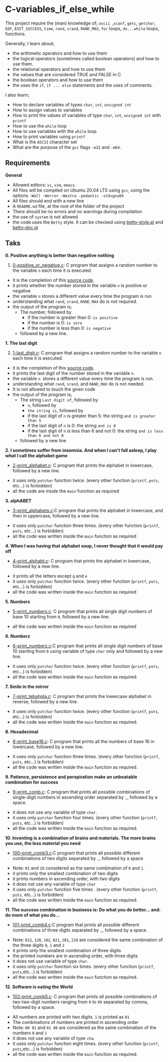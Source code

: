 # C-variables_if_else_while

This project require the (man) knowledge of; `ascii `,`scanf`, `getc`, `getchar`, `EOF`, `EXIT_SUCCESS`, `time`, `rand`, `srand`, `RAND_MAX`, `for` loops, `do...while` loops, functions.

Generally, I learn about;
- the arithmetic operators and how to use them
- the logical operators (sometimes called boolean operators) and how to use them.
- the relational operators and how to use them
- the values that are considered TRUE and FALSE in C
- the boolean operators and how to use them
- the uses the `if`, `if ... else` statements and the uses of comments.

I also learn;
- How to declare variables of types `char`, `int`, `unsigned int`
- How to assign values to variables
- How to print the values of variables of type `char`, `int`, `unsigned int` with `printf`
- How to use the `while` loop
- How to use variables with the `while` loop
- How to print variables using `printf`
- What is the `ASCII` character set
- What are the purpose of the `gcc` flags `-m32` and `-m64`.

## Requirements
**General**
* Allowed editors: `vi`, `vim`, `emacs`.
* All files will be compiled on Ubuntu 20.04 LTS using `gcc`, using the options `-Wall -Werror -Wextra -pedantic -std=gnu89`
* All files should end with a new line
* A `README.md` file, at the root of the folder of the project
* There should be no errors and no warnings during compilation
* the use of `system` is not allowed
* the code uses the `Betty` style. It can be checked using [betty-style.pl](https://github.com/holbertonschool/Betty/blob/master/betty-style.pll) and [betty-doc.pl](https://github.com/holbertonschool/Betty/blob/master/betty-doc.pl)

## Taks

**0. Positive anything is better than negative nothing**

1. [0-positive_or_negative.c](./0-positive_or_negative.c): C program that assigns a random number to the variable `n` each time it is executed.
  * it is the completion of this [source code](https://alx-intranet.hbtn.io/rltoken/rrqNDWjrCWdARnWFLPExPw).
  * it prints whether the number stored in the variable `n` is positive or negative
  * the variable `n` stores a different value every time the program is run
  * understanding what `rand`, `srand`, `RAND_MAX` do is not required.
  * the output of the program is;
    - The number, followed by
      * if the number is greater than 0: `is positive`
      * if the number is 0: `is zero`
      * if the number is less than 0: `is negative`
    - followed by a new line.

**1. The last digit**

2. [1-last_digit.c](./1-last_digit.c): C program that assigns a random number to the variable `n` each time it is executed.
  * it is the completion of this [source code](https://alx-intranet.hbtn.io/rltoken/5HWhPDsq3jq1yCRQFrLl4Q).
  * it prints the last digit of the number stored in the variable `n`.
  * the variable `n `stores a different value every time the program is run.
  * understanding what `rand`, `srand`, and `RAND_MAX` do is not needed.
  * It is not allowed to touch the given code
  * the output of the program is;
    - The string `Last digit of`, followed by
	    * `n`, followed by
	    * `the string is`, followed by
	    * if the last digit of `n` is greater than 5: the string `and is greater than 5`
	    * if the last digit of `n` is 0: the string `and is 0`
	    * if the last digit of `n` is less than 6 and not 0: the string `and is less than 6 and not 0`
    - followed by a new line

**2. I sometimes suffer from insomnia. And when I can't fall asleep, I play what I call the alphabet game**

* [2-print_alphabet.c](./2-print_alphabet.c): C program that prints the alphabet in lowercase, followed by a new line.
 - it uses only `putchar` function twice. (every other function (`printf`, `puts`, etc…) is forbidden)
 - all the code are inside the `main` function as required

**3. alphABET**

* [3-print_alphabets.c](./3-print_alphabets.c):C program that prints the alphabet in lowercase, and then in uppercase, followed by a new line.
 - it uses only `putchar` function three times. (every other function (`printf`, `puts`, etc…) is forbidden)
 - all the code was written inside the `main` function as required

**4. When I was having that alphabet soup, I never thought that it would pay off**

* [4-print_alphabt.c](./4-print_alphabt.c): C program that prints the alphabet in lowercase, followed by a new line.
 - it prints all the letters except `q` and `e`
 - it uses only `putchar` function twice. (every other function (`printf`, `puts`, etc…) is forbidden)
 - all the code was written inside the `main`     function as required

**5. Numbers**

* [5-print_numbers.c](./5-print_numbers.c): C program that prints all single digit numbers of base 10 starting from `0`, followed by a new line.
 - all the code was written inside the `main` function as required

**6. Numberz**

* [6-print_numberz.c](./6-print_numberz.c):C program that prints all single digit numbers of base 10 starting from `0` using variable of type `char` only and followed by a new line.
 - it uses only `putchar` function twice. (every other function (`printf`, `puts`, etc…) is forbidden)
 - all the code was written inside the `main` function as required.

**7. Smile in the mirror**

* [7-print_tebahpla.c](./7-print_tebahpla.c): C program that prints the lowercase alphabet in reverse, followed by a new line.
 - it uses only `putchar` function twice. (every other function (`printf`, `puts`, etc…) is forbidden)
 - all the code was written inside the `main` function as required.

**8. Hexadecimal**

* [8-print_base16.c](./8-print_base16.c): C program that prints all the numbers of base 16 in lowercase, followed by a new line.
 - it uses only `putchar` function three times. (every other function (`printf`, `puts`, etc…) is forbidden)
 - all the code was written inside the `main` function as required.

**9. Patience, persistence and perspiration make an unbeatable combination for success**

* [9-print_comb.c](./9-print_comb.c): C program that prints all possible combinations of single-digit numbers in ascending order separated by `,`, followed by a space.
 - it does not use any variable of type `char`.
 - it uses only `putchar` function four times. (every other function (`printf`, `puts`, etc…) is forbidden)
 - all the code was written inside the `main` function as required.

**10. Inventing is a combination of brains and materials. The more brains you use, the less material you need**

* [100-print_comb3.c](./100-print_comb3.c):C program that prints all possible different combinations of two digits separated by `,`, followed by a space
 - Note: `01` and `10` considered as the same combination of `0` and `1`.
 - it prints only the smallest combination of two digits
 - it prints numbers in ascending order, with two digits
 - it does not use any variable of type `char    `.
 - it uses only `putchar` function five times    . (every other function (`printf`, `puts`, etc…) is forbidden)
 - all the code was written inside the `main` function as required.

**11. The success combination in business is: Do what you do better... and: do more of what you do...**

* [101-print_comb4.c](./101-print_comb4.c):C program that prints all possible different combinations of three digits separated by `,`, followed by a space.
 - Note: `012`, `120`, `102`, `021`, `201`, `210` are considered the same combination of the three digits `0`, `1` and `2`
 - it prints only the smallest combination of three digits
 - the printed numbers are in ascending order, with three digits
 - it does not use variable of type `char`.
 - it uses only `putchar` function six times. (every other function (`printf`, `puts`,etc…) is forbidden)
 - all the code was written inside the `main` function as required.

**12. Software is eating the World**

* [102-print_comb5.c](./102-print_comb5.c): C program that prints all possible combinations of two two-digit numbers ranging from `0` to `99` separated by comma, followed by a space.
 - All numbers are printed with two digits. `1` is printed as `01`
 - The combinations of numbers are printed in ascending order
 - Note: `00 01` and `01 00` are considered as the same combination of the numbers `0` and `1`
 - it does not use any variable of type `cha`.
 - it uses only `putchar` function eight times. (every other function (`printf`, `puts`,etc…) is forbidden)
 - all the code was written inside the `main` function as required.
